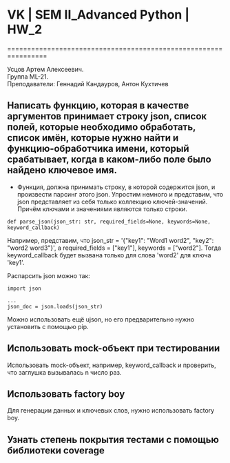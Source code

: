 # VK | SEM II_Advanced Python | HW_2

================================================================ 
  
Усцов Артем Алексеевич.  
Группа ML-21.  
Преподаватели: Геннадий Кандауров, Антон Кухтичев

## Написать функцию, которая в качестве аргументов принимает строку json, список полей, которые необходимо обработать, список имён, которые нужно найти и функцию-обработчика имени, который срабатывает, когда в каком-либо поле было найдено ключевое имя.

- Функция, должна принимать строку, в которой содержится json, и произвести парсинг этого json. Упростим немного и представим, что json представляет из себя только коллекцию ключей-значений. Причём ключами и значениями являются только строки.

```
def parse_json(json_str: str, required_fields=None, keywords=None, keyword_callback)
```

Например, представим, что json_str = '{"key1": "Word1 word2", "key2": "word2 word3"}', а required_fields = ["key1"], keywords = ["word2"]. Тогда keyword_callback будет вызвана только для слова 'word2' для ключа 'key1'.  

Распарсить json можно так:
```
import json

...
json_doc = json.loads(json_str)
```

Можно использовать ещё ujson, но его предварительно нужно установить с помощью pip.

## Использовать mock-объект при тестировании  
Использовать mock-объект, например, keyword_callback и проверить, что заглушка вызывалась n число раз.  

## Использовать factory boy  
Для генерации данных и ключевых слов, нужно использовать factory boy.

## Узнать степень покрытия тестами с помощью библиотеки coverage  

